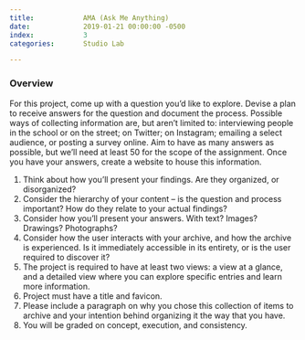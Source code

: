 ```yaml
---
title:            AMA (Ask Me Anything)
date:             2019-01-21 00:00:00 -0500
index:            3
categories:       Studio Lab

---
```


### Overview

For this project, come up with a question you’d like to explore. Devise a plan to receive answers for the question and document the process. Possible ways of collecting information are, but aren’t limited to: interviewing people in the school or on the street; on Twitter; on Instagram; emailing a select audience, or posting a survey online. Aim to have as many answers as possible, but we’ll need at least 50 for the scope of the assignment. Once you have your answers, create a website to house this information.

1. Think about how you’ll present your findings. Are they organized, or disorganized?
2. Consider the hierarchy of your content – is the question and process important? How do they relate to your actual findings?
3. Consider how you’ll present your answers. With text? Images? Drawings? Photographs?
4. Consider how the user interacts with your archive, and how the archive is experienced. Is it immediately accessible in its entirety, or is the user required to discover it?
5. The project is required to have at least two views: a view at a glance, and a detailed view where you can explore specific entries and learn more information.
6. Project must have a title and favicon.
7. Please include a paragraph on why you chose this collection of items to archive and your intention behind organizing it the way that you have.
8. You will be graded on concept, execution, and consistency.
